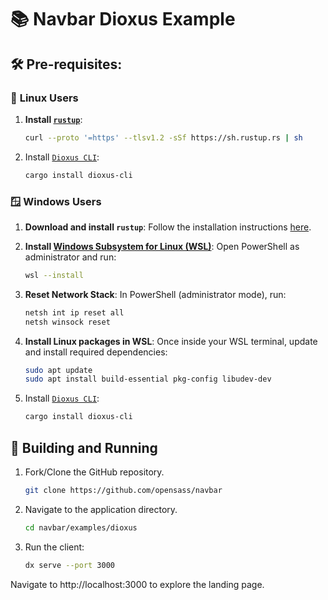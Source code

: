 # 📚 Navbar Dioxus Example

## 🛠️ Pre-requisites:

### 🐧 **Linux Users**

1. **Install [`rustup`](https://www.rust-lang.org/tools/install)**:

   ```sh
   curl --proto '=https' --tlsv1.2 -sSf https://sh.rustup.rs | sh
   ```

1. Install [`Dioxus CLI`](https://dioxuslabs.com/learn/0.6/getting_started):

   ```sh
   cargo install dioxus-cli
   ```

### 🪟 **Windows Users**

1. **Download and install `rustup`**: Follow the installation instructions [here](https://www.rust-lang.org/tools/install).

1. **Install [Windows Subsystem for Linux (WSL)](https://learn.microsoft.com/en-us/windows/wsl/install)**: Open PowerShell as administrator and run:

   ```sh
   wsl --install
   ```

1. **Reset Network Stack**: In PowerShell (administrator mode), run:

   ```sh
   netsh int ip reset all
   netsh winsock reset
   ```

1. **Install Linux packages in WSL**: Once inside your WSL terminal, update and install required dependencies:

   ```sh
   sudo apt update
   sudo apt install build-essential pkg-config libudev-dev
   ```

1. Install [`Dioxus CLI`](https://dioxuslabs.com/learn/0.6/getting_started):

   ```sh
   cargo install dioxus-cli
   ```

## 🚀 Building and Running

1. Fork/Clone the GitHub repository.

   ```sh
   git clone https://github.com/opensass/navbar
   ```

1. Navigate to the application directory.

   ```sh
   cd navbar/examples/dioxus
   ```

1. Run the client:

   ```sh
   dx serve --port 3000
   ```

Navigate to http://localhost:3000 to explore the landing page.
